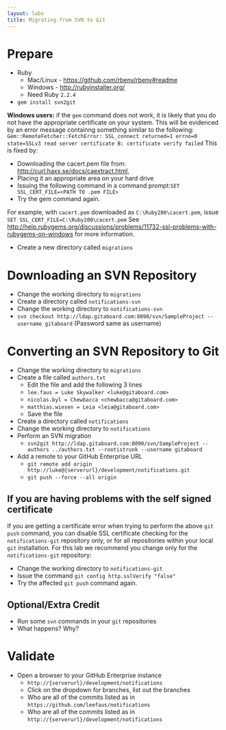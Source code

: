 ```yaml
---
layout: labs
title: Migrating from SVN to Git
---
```


# Prepare

- Ruby
  - Mac/Linux - https://github.com/rbenv/rbenv#readme
  - Windows - http://rubyinstaller.org/
  - Need Ruby `2.2.4`
- `gem install svn2git`

**Windows users:** if the `gem` command does not work, it is likely that you do not have the appropriate certificate on your system. 
  This will be evidenced by an error message containng something similar to the following:
  `Gem::RemoteFetcher::FetchError: SSL_connect returned=1 errno=0 state=SSLv3 read server certificate B: certificate verify failed`
This is fixed by:
  - Downloading the cacert.pem file from: http://curl.haxx.se/docs/caextract.html,
  - Placing it an appropriate area on your hard drive
  - Issuing the following command in a command prompt:`SET SSL_CERT_FILE=<PATH TO .pem FILE>`
  - Try the gem command again.
  
For example, with `cacert.pem` downloaded as `C:\Ruby200\cacert.pem`, issue `SET SSL_CERT_FILE=C:\Ruby200\cacert.pem`
See http://help.rubygems.org/discussions/problems/11732-ssl-problems-with-rubygems-on-windows for more information.

- Create a new directory called `migrations`

# Downloading an SVN Repository
- Change the working directory to `migrations`
- Create a directory called `notifications-svn`
- Change the working directory to `notifications-svn`
- `svn checkout http://ldap.gitaboard.com:8090/svn/SampleProject --username gitaboard` (Password same as username)

# Converting an SVN Repository to Git
- Change the working directory to `migrations`
- Create a file called `authors.txt`
  - Edit the file and add the following 3 lines
  - `lee.faus = Luke Skywalker <luke@gitaboard.com>`
  - `nicolas.byl = Chewbacca <chewbacca@gitaboard.com>`
  - `matthias.wiesen = Leia <leia@gitaboard.com>`
  - Save the file
- Create a directory called `notifications`
- Change the working directory to `notifications`
- Perform an SVN migration
  - `svn2git http://ldap.gitaboard.com:8090/svn/SampleProject --authors ../authors.txt --rootistrunk --username gitaboard`
- Add a remote to your GitHub Enterprise URL
  - `git remote add origin http://luke@{serverurl}/development/notifications.git`
  - `git push --force --all origin`

## If you are having problems with the self signed certificate
If you are getting a certificate error when trying to perform the above `git push` command, you can disable SSL certificate checking for the `notifications-git` repository only, or for all repositories within your local `git` installation. For this lab we recommend you change only for the `notifications-git` repository:
- Change the working directory to `notifications-git`
- Issue the command `git config http.sslVerify "false"`
- Try the affected `git push` command again.

## Optional/Extra Credit
- Run some `svn` commands in your `git` repositories
 - What happens? Why?

# Validate
- Open a browser to your GitHub Enterprise instance
  - `http://{serverurl}/development/notifications`
  - Click on the dropdown for branches, list out the branches
  - Who are all of the commits listed as in `https://github.com/leefaus/notifications`
  - Who are all of the commits listed as in `http://{serverurl}/development/notifications`
